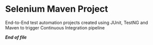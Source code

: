 # Selenium Maven Project
End-to-End test automation projects created using JUnit, TestNG and Maven to trigger Continuous Integration pipeline

*****End of file*****
